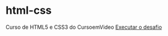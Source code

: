 # html-css
 Curso de HTML5 e CSS3 do CursoemVideo
 <a href="https://lucas-oliveira-prado/html-css/CSS/desafio10/android.html"> Executar o desafio</a>
